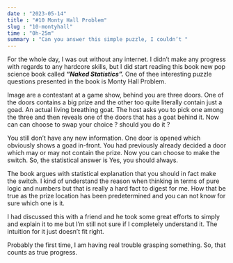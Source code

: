 ```yaml
---
date : "2023-05-14"
title : "#10 Monty Hall Problem"
slug : "10-montyhall"
time : "0h-25m"
summary : "Can you answer this simple puzzle, I couldn’t "
---
```


For the whole day, I was out without any internet. I didn’t make any progress with regards to any hardcore skills, but I did start reading this book new pop science book called ***“Naked Statistics”.*** One of thee interesting puzzle questions presented in the book is Monty Hall Problem. 

Image are a contestant at a game show, behind you are three doors. One of the doors contains a big prize and the other too quite literally contain just a goad. An actual living breathing goat. The host asks you to pick one among the three and then reveals one of the doors that has a goat behind it. Now can can choose to swap your choice ? should you do it ? 

You still don’t have any new information. One door is opened which obviously shows a goad in-front. You had previously already decided a door which may or may not contain the prize. Now you can choose to make the switch. So, the statistical answer is Yes, you should always.

The book argues with statistical explanation that you should in fact make the switch. I kind of understand the reason when thinking in terms of pure logic and numbers but that is really a hard fact to digest for me. How that be true as the prize location has been predetermined and you can not know for sure which one is it. 

I had discussed this with a friend and he took some great efforts to simply and explain it to me but I’m still not sure if I completely understand it. The intuition for it just doesn’t fit right.

Probably the first time, I am having real trouble grasping something. So, that counts as true progress.
